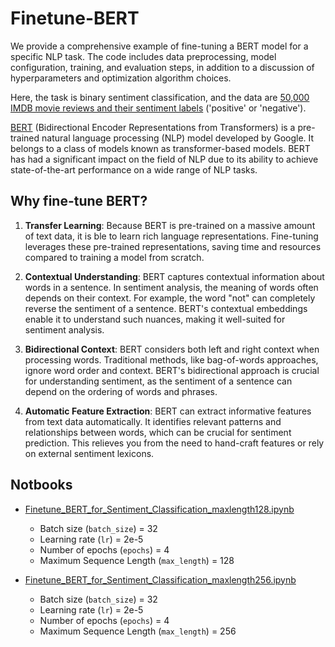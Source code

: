 # Finetune-BERT

We provide a comprehensive example of fine-tuning a BERT model for a specific NLP task. The code includes data preprocessing, model configuration, training, and evaluation steps, in addition to a discussion of hyperparameters and optimization algorithm choices. 

Here, the task is binary sentiment classification, and the data are [50,000 IMDB movie reviews and their sentiment labels](https://www.kaggle.com/datasets/lakshmi25npathi/imdb-dataset-of-50k-movie-reviews/) ('positive' or 'negative'). 

[BERT](https://arxiv.org/abs/1810.04805) (Bidirectional Encoder Representations from Transformers) is a pre-trained natural language processing (NLP) model developed by Google. It belongs to a class of models known as transformer-based models. BERT has had a significant impact on the field of NLP due to its ability to achieve state-of-the-art performance on a wide range of NLP tasks.

## Why fine-tune BERT?

1. **Transfer Learning**: Because BERT is pre-trained on a massive amount of text data, it is ble to learn rich language representations. Fine-tuning leverages these pre-trained representations, saving time and resources compared to training a model from scratch. 

2. **Contextual Understanding**: BERT captures contextual information about words in a sentence. In sentiment analysis, the meaning of words often depends on their context. For example, the word "not" can completely reverse the sentiment of a sentence. BERT's contextual embeddings enable it to understand such nuances, making it well-suited for sentiment analysis.

3. **Bidirectional Context**: BERT considers both left and right context when processing words. Traditional methods, like bag-of-words approaches, ignore word order and context. BERT's bidirectional approach is crucial for understanding sentiment, as the sentiment of a sentence can depend on the ordering of words and phrases.

4. **Automatic Feature Extraction**: BERT can extract informative features from text data automatically. It identifies relevant patterns and relationships between words, which can be crucial for sentiment prediction. This relieves you from the need to hand-craft features or rely on external sentiment lexicons.

## Notbooks
- [Finetune_BERT_for_Sentiment_Classification_maxlength128.ipynb](Finetune_BERT_for_Sentiment_Classification_maxlength128.ipynb)
  - Batch size (`batch_size`) = 32
  - Learning rate (`lr`) = 2e-5
  - Number of epochs (`epochs`) = 4
  - Maximum Sequence Length (`max_length`) = 128

- [Finetune_BERT_for_Sentiment_Classification_maxlength256.ipynb](Finetune_BERT_for_Sentiment_Classification_maxlength256.ipynb)
  - Batch size (`batch_size`) = 32
  - Learning rate (`lr`) = 2e-5
  - Number of epochs (`epochs`) = 4
  - Maximum Sequence Length (`max_length`) = 256
